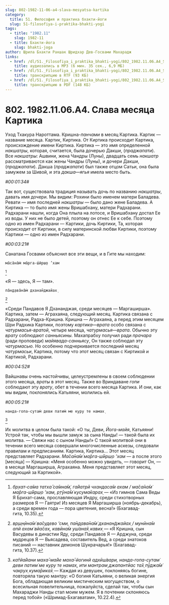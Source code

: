 ```yaml
---
slug: 802-1982-11-06-a4-slava-mesyatsa-kartika
category:
  title: 51. Философия и практика бхакти-йоги
  slug: 51-filosofiya-i-praktika-bhakti-yogi
tags:
  - title: "1982.11"
    slug: 1982-11
  - title: Бхакти-йога
    slug: bhakti-joga
author: Шрила Бхакти Ракшак Шридхар Дев-Госвами Махарадж
links:
  - href: /dl/51._Filosofiya_i_praktika_bhakti-yogi/802_1982.11.06.A4_SridharMj_Slava_mesjaca_Kartika.mp3
    title: аудиозапись в MP3 (6 мин. 35 сек., 6,9 МБ)
  - href: /dl/51._Filosofiya_i_praktika_bhakti-yogi/802_1982.11.06.A4_SridharMj_Slava_mesjaca_Kartika.rtf
    title: транскрипцию в RTF (93 КБ)
  - href: /dl/51._Filosofiya_i_praktika_bhakti-yogi/802_1982.11.06.A4_SridharMj_Slava_mesjaca_Kartika.pdf
    title: транскрипцию в PDF (148 КБ)
---
```


# 802. 1982.11.06.A4. Слава  месяца Картика

Уход Тхакура Нароттама. Кришна-*панчами* в месяц Картика. Картик — название месяца. Картик, Киртика. От Киртика происходит Картика, происхождение имени Киртика. Киртика — это имя определенной *накшатры*, которая, считается, была дочерью Дакши, (*праджапати*). Все *накшатры*: Ашвини, жена Чандры (Луны), двадцать семь *накшатр* рассматриваются как жены Чандры (Луны), и дочери Дакши, (*праджапати*). Дакша (*праджапати*) был также отцом Сатьи, она была замужем за Шивой, и эта *дакша*—*ягья* имела место быть.

*#00:01:34#*

Так вот, существовала традиция называть дочь по названию *накшатры*, давать имя дочери. Мы видим: Рохини было именем матери Баладева. Ревати — имя последней *накшатры* — было дано жене Баладева. А Киртика — то было имя жены Вришабхану, матери Радхарани. Радхарани нашли, когда Она плыла на лотосе, и Вришабхану достал Ее из воды. У них не было детей, поэтому он отнес Ее к себе. Поэтому одно из имен Радхарани — Картики, дочь Киртики, Та, которая происходит от Киртики, в силу материнской любви Киртики, поэтому Картики — одно из имен Радхарани.

*#00:03:21#*

Санатана Госвами объяснил все эти вещи, и в Гите мы находим:

    ма̄са̄на̄м̇ ма̄рга-ш́ӣрш̣о ’хам
[^_ftn1]

«Я — здесь, Я — там».

    па̄н̣д̣ава̄на̄м̇ дханан̃джайах̣
[^_ftn2]

«Среди Пандавов Я Дхананджая, среди месяцев — Маргаширша». Картика, затем — Аграхаяна, следующий месяц. Картика связана с Радхарани, Радха-Кришна. Кришна — Аграхаяна, а перед этим месяцем Шри Радхика Картики, поэтому *картика*—*врата* особо связана с *чатурмасья-вратой*, четыре месяца, *чатурмасья*—*врата*. Обычно эту *врату* соблюдают *санньясины.* Махапрабху получил ради *прачара* (ради проповеди) *майявада-санньясу*, Он также соблюдал эту *чатурмасью.* Но особенно подчеркивается последний месяц *чатурмасьи*, Картика, потому что этот месяц связан с Киртикой и Картикой, Радхарани.

*#00:04:52#*

Вайшнавы очень настойчивы, целеустремлены в своем соблюдении этого месяца, *враты* в этот месяц. Также во Вриндаване *гопи* соблюдают эту *врату*, обет в течении всего месяца Картика. И они, как мы видим, поклонялись Катьяяни, молились ей.

*#00:05:21#*

    нанда-гопа-сутам̇ деви патим̇ ме куру те намах̣
[^_ftn3]

Их молитва в целом была такой: «О ты, Деви, *Йога-майя*, Катьяяни! Устрой так, чтобы мы вышли замуж за сына Нанды! — такой была их молитва. — Свяжи нас с сыном Нанды!» С такой молитвой они в течении всего месяца совершали многочисленные аскезы, следовали правилам и предписаниям. Картика, Киртика… Этот месяц представляет Радхарани. *Ма̄са̄на̄м̇ ма̄рга-ш́ӣрш̣о ’хам* — а после этого [месяца] — Кришна: «Меня особенно можно увидеть, — говорит Он, — в месяце Маргаширша, Аграхаяна. Меня представляет этот месяц, следующий за Картикой».



[^_ftn1]: *бр̣хат-са̄ма татха̄ са̄мна̄м̇, га̄йатрӣ чхандаса̄м ахам / ма̄са̄на̄м̇ ма̄рга-ш́ӣрш̣о ’хам, р̣тӯна̄м̇ кусума̄карах̣* — «Из гимнов Сама Веды Я Брихат-сама, прославляющая Индру, среди стихотворных размеров Я — Гаятри! Из месяцев Я Маргаширша (ноябрь-декабрь), а среди времен года — пора цветения, весна!» (Бхагавад-гита, 10.35).

[^_ftn2]: *вр̣ш̣н̣ӣна̄м̇ ва̄судево ’сми, па̄н̣д̣ава̄на̄м̇ дханан̃джайах̣ / мунӣна̄м апй ахам̇ вйа̄сах̣, кавӣна̄м уш́ана̄х̣ кавих̣* — «Я Кришна, сын Васудевы в династии Яду, среди Пандавов Я — Арджуна, среди мудрецов Я — Вьясадева, составитель Вед, а среди знатоков писаний — наставник демонов Шукрачарья!» (Бхагавад-гита, 10.37).

[^_ftn3]: *ка̄тйа̄йани маха̄-ма̄йе маха̄-йогинй адхӣш́вари, нанда-гопа-сутам̇ деви патим̇ ме куру те намах̣, ити мантрам̣ джапантйас та̄х̣ пӯджа̄м̇ чакрух̣ кума̄рика̄х̣* — Каждая из девушек, поклоняясь богине, повторяла такую мантру: «О богиня Катьяяни, о великая энергия Бога, обладающая великим мистическим могуществом, о всесильная повелительница, пожалуйста, сделай так, чтобы сын Махараджи Нанды стал моим мужем. Я в почтении склоняюсь перед тобой» («Шримад-Бхагаватам», 10.22.4).

